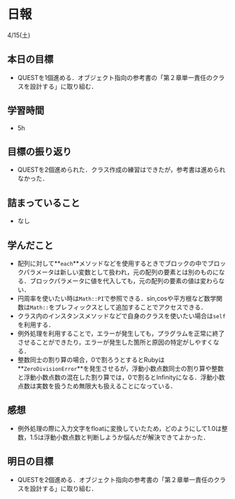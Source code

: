 # 日報

4/15(土)

## 本日の目標

- QUESTを1個進める．オブジェクト指向の参考書の「第２章単一責任のクラスを設計する」に取り組む．

## 学習時間

- 5h

## 目標の振り返り

- QUESTを2個進められた．クラス作成の練習はできたが，参考書は進められなかった．

## 詰まっていること

- なし

## 学んだこと

- 配列に対して**`each`**メソッドなどを使用するときでブロックの中でブロックパラメータは新しい変数として扱われ，元の配列の要素とは別のものになる．ブロックパラメータに値を代入しても，元の配列の要素の値は変わらない．
- 円周率を使いたい時は`Math::PI`で参照できる．sin,cosや平方根など数学関数は`Math::`をプレフィックスとして追加することでアクセスできる．
- クラス内のインスタンスメソッドなどで自身のクラスを使いたい場合は`self` を利用する．
- 例外処理を利用することで，エラーが発生しても，プラグラムを正常に終了させることができたり，エラーが発生した箇所と原因の特定がしやすくなる．
- 整数同士の割り算の場合，0で割ろうとするとRubyは**`ZeroDivisionError`**を発生させるが，浮動小数点数同士の割り算や整数と浮動小数点数の混在した割り算では，0で割るとInfinityになる．浮動小数点数は実数を扱うため無限大も扱えることになっている．

## 感想

- 例外処理の際に入力文字をfloatに変換していたため，どのようにして1.0は整数，1.5は浮動小数点数と判断しようか悩んだが解決できてよかった．

## 明日の目標

- QUESTを2個進める．オブジェクト指向の参考書の「第２章単一責任のクラスを設計する」に取り組む．
